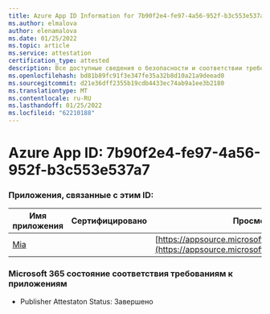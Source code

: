 ```yaml
---
title: Azure App ID Information for 7b90f2e4-fe97-4a56-952f-b3c553e537a7
ms.author: elmalova
author: elenamalova
ms.date: 01/25/2022
ms.topic: article
ms.service: attestation
certification_type: attested
description: Все доступные сведения о безопасности и соответствии требованиям для 7b90f2e4-fe97-4a56-952f-b3c553e537a7.
ms.openlocfilehash: bd81b89fc91f3e347fe35a32b8d10a21a9deead0
ms.sourcegitcommit: d21e36dff2355b19cdb4433ec74ab9a1ee3b2180
ms.translationtype: MT
ms.contentlocale: ru-RU
ms.lasthandoff: 01/25/2022
ms.locfileid: "62210188"
---
```

# <a name="azure-app-id-7b90f2e4-fe97-4a56-952f-b3c553e537a7"></a>Azure App ID: 7b90f2e4-fe97-4a56-952f-b3c553e537a7


### <a name="apps-associated-with-this-id"></a>Приложения, связанные с этим ID:
| **Имя приложения** | **Сертифицировано** | **Просмотр в AppSource** |
|--------------|---------------|-----------------------|
| [Mia](https://docs.microsoft.com/microsoft-365-app-certification/forward/WA200002417) |  | [https://appsource.microsoft.com/product/office/WA200002417](https://appsource.microsoft.com/product/office/WA200002417) |

### <a name="microsoft-365-app-compliance-status"></a>Microsoft 365 состояние соответствия требованиям к приложениям
- Publisher Attestaton Status: Завершено
